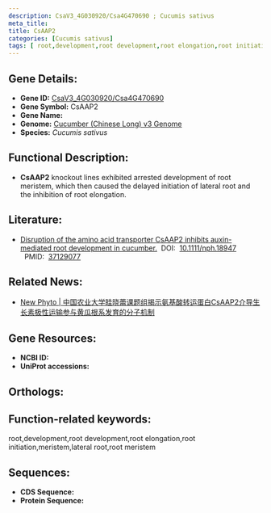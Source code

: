 ```yaml
---
description: CsaV3_4G030920/Csa4G470690 ; Cucumis sativus
meta_title:
title: CsAAP2
categories: [Cucumis sativus]
tags: [ root,development,root development,root elongation,root initiation,meristem,lateral root,root meristem ]
---
```


## Gene Details:
- **Gene ID:**	[CsaV3_4G030920/Csa4G470690]()
- **Gene Symbol:** CsAAP2
- **Gene Name:** 
- **Genome:** [Cucumber (Chinese Long) v3 Genome]()
- **Species:** *Cucumis sativus*

## Functional Description:
   -  **CsAAP2** knockout lines exhibited arrested development of root meristem, which then caused the delayed initiation of lateral root and the inhibition of root elongation.

## Literature:
   - [Disruption of the amino acid transporter CsAAP2 inhibits auxin-mediated root development in cucumber.]( https://nph.onlinelibrary.wiley.com/doi/full/10.1111/nph.18947)&nbsp;&nbsp;DOI:&nbsp;&nbsp;[10.1111/nph.18947 ](https://nph.onlinelibrary.wiley.com/doi/full/10.1111/nph.18947)&nbsp;&nbsp;PMID:&nbsp;&nbsp;[37129077](https://pubmed.ncbi.nlm.nih.gov/37129077/)

## Related News:
   - [New Phyto | 中国农业大学眭晓蕾课题组揭示氨基酸转运蛋白CsAAP2介导生长素极性运输参与黄瓜根系发育的分子机制](https://mp.weixin.qq.com/s/4a-dXaF8raGFe7GGpOYZLg)

## Gene Resources:
- **NCBI ID:** [](https://www.ncbi.nlm.nih.gov/gene/?term=)
- **UniProt accessions:** [](https://www.uniprot.org/uniprotkb//entry)

## Orthologs:


## Function-related keywords:
root,development,root development,root elongation,root initiation,meristem,lateral root,root meristem

## Sequences:
- **CDS Sequence:**
- **Protein Sequence:**

